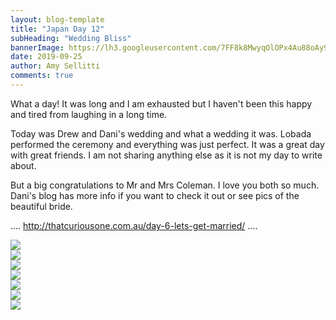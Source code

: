 ```yaml
---
layout: blog-template
title: "Japan Day 12"
subHeading: "Wedding Bliss"
bannerImage: https://lh3.googleusercontent.com/7FF8k8MwyqOlOPx4Au88oAy9BJsBCxGGlLgRmGD0tXrACbHky9aoB7vwYZzjtZ81juB40bz8aWSFL0CUaZt438r2mq3ODJDzF7h6DKfebC0b1IdQVUaQig_2pSv_OCZMLxRYG23-T0g=w2400
date: 2019-09-25
author: Amy Sellitti
comments: true
---
```


What a day! It was long and I am exhausted but I haven't been this happy and tired from laughing in a long time.

Today was Drew and Dani's wedding and what a wedding it was. Lobada performed the ceremony and everything was just perfect. It was a great day with great friends. I am not sharing anything else as it is not my day to write about. 

But a big congratulations to Mr and Mrs Coleman. I love you both so much.
Dani's blog has more info if you want to check it out or see pics of the beautiful bride.

....       http://thatcuriousone.com.au/day-6-lets-get-married/        ....

<div class="center-image"><img src="https://lh3.googleusercontent.com/6eJK7Vcb474BAiE7cOFA2-buSxGhm9hCA6s2sKEnu6ep_r2509ANz-5S-Nw-aT1dS2thaJXhggmn6Mm0mOcMigbyOMaOGOVixLg7RrIsEfMqr8pXuBMtro-9E9D4ekSrnukEF07te0g=w2400"/></div>
<div class="center-image"><img src="https://lh3.googleusercontent.com/4AYjv3RvkgdpqvJIe8t0f6Ye64NdNkUsDSL7ULj5TdFh0iIlEMJKoqKVz0a_et5u0w0G98WTz6Ka2jz4Y0hNm55SrTJ8TIpRs3BO2G7tBXzWCh4dxpa6TPeyzhselSGYfgFpvXp5DTk=w2400"/></div>
<div class="center-image"><img src="https://lh3.googleusercontent.com/O987kUJNE3YRAGLA2NrFA1QZJTbHy3oR-VbkHLlZyC0lOQK77aZ-IP7bo4tnxXlmHjYU9IU5whoon3vLjcJACcVLuzSH0cjfwW_IzBQA2whbjI5W5JH2E935MVj5bNeCT-zHLe9x3rE=w2400"/></div>
<div class="center-image"><img src="https://lh3.googleusercontent.com/wfPtRJQ-P9uDUpj8dw-N5Dc5tF8kdIrq2NlBtXWYVWcaEIUD1LXQii_ncRZJ1hwxxtVHg4tfYPOsjTv6nyra-ESasP35r5lGKLxtOrbCZKiqeNsVYWyRX36eUeDVTCdkHbIjZp4dkEs=w2400"/></div>
<div class="center-image"><img src="https://lh3.googleusercontent.com/7FF8k8MwyqOlOPx4Au88oAy9BJsBCxGGlLgRmGD0tXrACbHky9aoB7vwYZzjtZ81juB40bz8aWSFL0CUaZt438r2mq3ODJDzF7h6DKfebC0b1IdQVUaQig_2pSv_OCZMLxRYG23-T0g=w2400"/></div>
<div class="center-image"><img src="https://lh3.googleusercontent.com/8RDOJYFduWYmn2jm0ICw53YlR7VS3q7FsGuRA1AWdzZ5MSa-MsMegF8NKlci3SogY9OT-5VhRgfQn9iCVEap_k19iz6vcXPweZS4hIRo7_RjddTCWtdRTwYRVkmKYf-F3QUBy9jtaxg=w2400"/></div>
<div class="center-image"><img src="https://lh3.googleusercontent.com/OrZRsSxu7sso2s41QMXQsaprkYftczUml9HbEV2zUsM4DWAgA9Vg2nY4A1xagsnnKj87JUFuM129BKjAfRsWfI39UhHbiuPLWswLbk5JaLwim_P3Mqndu-Dc49g1ggbTKN3fn4zXsxM=w2400"/></div>
